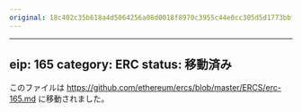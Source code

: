 ```yaml
---
original: 18c402c35b618a4d5064256a08d0018f8970c3955c44e0cc305d5d1773bbff2a
---
```


---
eip: 165
category: ERC
status: 移動済み
---

このファイルは https://github.com/ethereum/ercs/blob/master/ERCS/erc-165.md に移動されました。